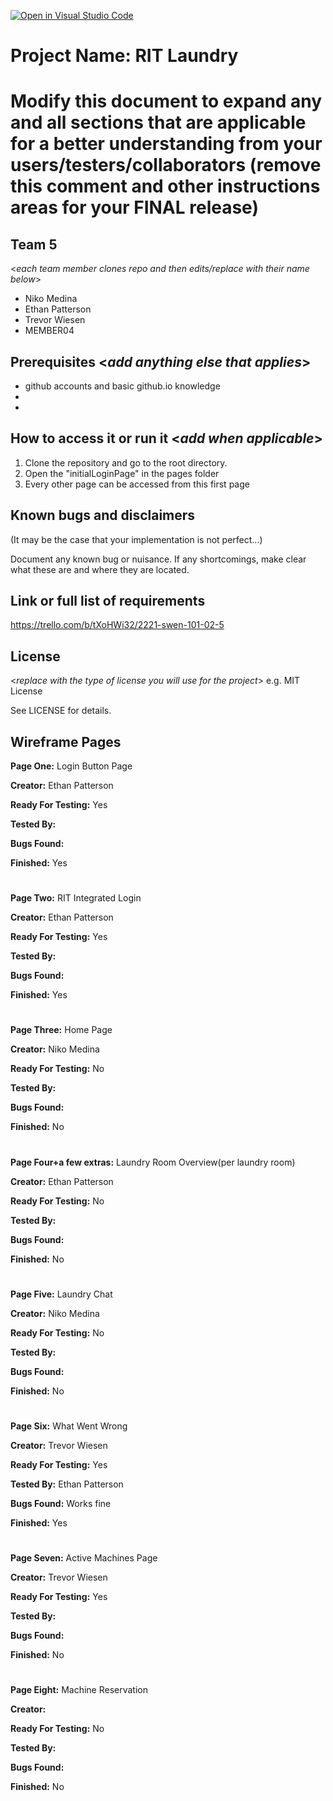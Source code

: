 [![Open in Visual Studio Code](https://classroom.github.com/assets/open-in-vscode-c66648af7eb3fe8bc4f294546bfd86ef473780cde1dea487d3c4ff354943c9ae.svg)](https://classroom.github.com/online_ide?assignment_repo_id=8511984&assignment_repo_type=AssignmentRepo)
# Project Name: RIT Laundry
# Modify this document to expand any and all sections that are applicable for a better understanding from your users/testers/collaborators (remove this comment and other instructions areas for your FINAL release)
  
## Team 5
<_each team member clones repo and then edits/replace with their name below_>
- Niko Medina
- Ethan Patterson
- Trevor Wiesen
- MEMBER04


## Prerequisites  <_add anything else that applies_>

- github accounts and basic github.io knowledge
-
-

## How to access it or run it  <_add when applicable_>

1. Clone the repository and go to the root directory.
2. Open the "initialLoginPage" in the pages folder
3. Every other page can be accessed from this first page

## Known bugs and disclaimers
(It may be the case that your implementation is not perfect...)

Document any known bug or nuisance.
If any shortcomings, make clear what these are and where they are located.

## Link or full list of requirements
https://trello.com/b/tXoHWi32/2221-swen-101-02-5 





## License

<_replace with the type of license you will use for the project_> e.g. MIT License

See LICENSE for details.

## Wireframe Pages
**Page One:** Login Button Page

**Creator:** Ethan Patterson

**Ready For Testing:** Yes

**Tested By:**

**Bugs Found:**

**Finished:** Yes
#
**Page Two:** RIT Integrated Login

**Creator:** Ethan Patterson

**Ready For Testing:** Yes

**Tested By:**

**Bugs Found:**

**Finished:** Yes
#
**Page Three:** Home Page

**Creator:** Niko Medina

**Ready For Testing:** No

**Tested By:**

**Bugs Found:**

**Finished:** No
#
**Page Four+a few extras:** Laundry Room Overview(per laundry room)

**Creator:** Ethan Patterson

**Ready For Testing:** No

**Tested By:**

**Bugs Found:**

**Finished:** No
#
**Page Five:** Laundry Chat

**Creator:** Niko Medina

**Ready For Testing:** No

**Tested By:**

**Bugs Found:**

**Finished:** No
#
**Page Six:** What Went Wrong

**Creator:** Trevor Wiesen

**Ready For Testing:** Yes

**Tested By:** Ethan Patterson

**Bugs Found:** Works fine 

**Finished:** Yes
#
**Page Seven:** Active Machines Page

**Creator:** Trevor Wiesen

**Ready For Testing:** Yes

**Tested By:**

**Bugs Found:**

**Finished:** No
#

**Page Eight:** Machine Reservation

**Creator:**

**Ready For Testing:** No

**Tested By:**

**Bugs Found:**

**Finished:** No
